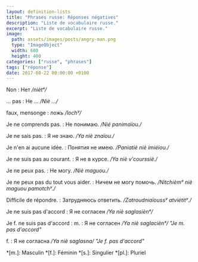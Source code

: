```yaml
---
layout: definition-lists
title: "Phrases russe: Réponses négatives"
description: "Liste de vocabulaire russe."
excerpt: "Liste de vocabulaire russe."
image:
  path: assets/images/posts/angry-man.png
  type: "ImageObject"
  width: 600
  height: 400
categories: ["russe", "phrases"]
tags: ["réponse"]
date: 2017-08-22 00:00:00 +0100
---
```


Non
: Нет
*/niètᵉ/*

… pas
: Не …
*/Niè …/*

faux, mensonge
: ложь
*/lochʸ/*

Je ne comprends pas.
: Не понимаю.
*/Nié panimaïou./*

Je ne sais pas.
: Я не знаю.
*/Ya niè znaïou./*

Je n'en ai aucune idée.
: Понятия не имею.
*/Paniatiè niè imiéiou./*

Je ne suis pas au courant.
: Я не в курсе.
*/Ya niè v'courssiè./*

Je ne peux pas.
: Не могу.
*/Niè maguou./*

Je ne peux pas du tout vous aider.
: Ничем не могу помочь.
*/Nitchièmᵉ niè maguou pamotchʸ./*

Difficile de répondre.
: Затрудняюсь ответить.
*/Zatroudniaïoussʸ atviétitʸ./*

Je ne suis pas d'accord
: Я не согласен
*/Ya niè saglasiènᵉ/*

Je f. ne suis pas d'accord
: m.
  : Я не согласен
  */Ya niè saglaciènᵉ/ "Je m. pas d'accord"*

  f.
  : Я не согласна
  */Ya niè saglasna/ "Je f. pas d'accord"*



*[m.]: Masculin
*[f.]: Féminin
*[s.]: Singulier
*[pl.]: Pluriel
